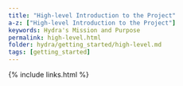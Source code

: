 ```yaml
---
title: "High-level Introduction to the Project"
a-z: ["High-level Introduction to the Project"]
keywords: Hydra's Mission and Purpose
permalink: high-level.html
folder: hydra/getting_started/high-level.md
tags: [getting_started]
---
```


{% include links.html %}
